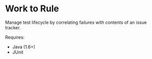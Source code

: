 Work to Rule
============

Manage test lifecycle by correlating failures with contents of an issue tracker.

Requires:

 - Java (1.6+)
 - JUnit

